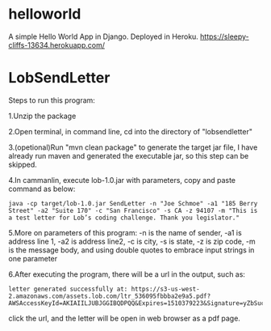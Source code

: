# helloworld
A simple Hello World App in Django. Deployed in Heroku.
https://sleepy-cliffs-13634.herokuapp.com/


# LobSendLetter

Steps to run this program:

1.Unzip the package

2.Open terminal, in command line, cd into the directory of "lobsendletter"

3.(opetional)Run "mvn clean package" to generate the target jar file, I have already run maven and generated the executable jar, so this step can be skipped.

4.In cammanlin, execute lob-1.0.jar with parameters, copy and paste command as below:

    java -cp target/lob-1.0.jar SendLetter -n "Joe Schmoe" -a1 "185 Berry Street" -a2 "Suite 170" -c "San Francisco" -s CA -z 94107 -m "This is a test letter for Lob’s coding challenge. Thank you legislator."

5.More on parameters of this program: -n is the name of sender, -a1 is address line 1, -a2 is address line2, -c is city, -s is state, -z is zip code, -m is the message body, and using double quotes to embrace input strings in one parameter

6.After executing the program, there will be a url in the output, such as:
	
	letter generated successfully at: https://s3-us-west-2.amazonaws.com/assets.lob.com/ltr_536095fbbba2e9a5.pdf?AWSAccessKeyId=AKIAIILJUBJGGIBQDPQQ&Expires=1510379223&Signature=yZbSucr1k27B%2B4BvmdPydWUZ3vY%3D

click the url, and the letter will be open in web browser as a pdf page.	

